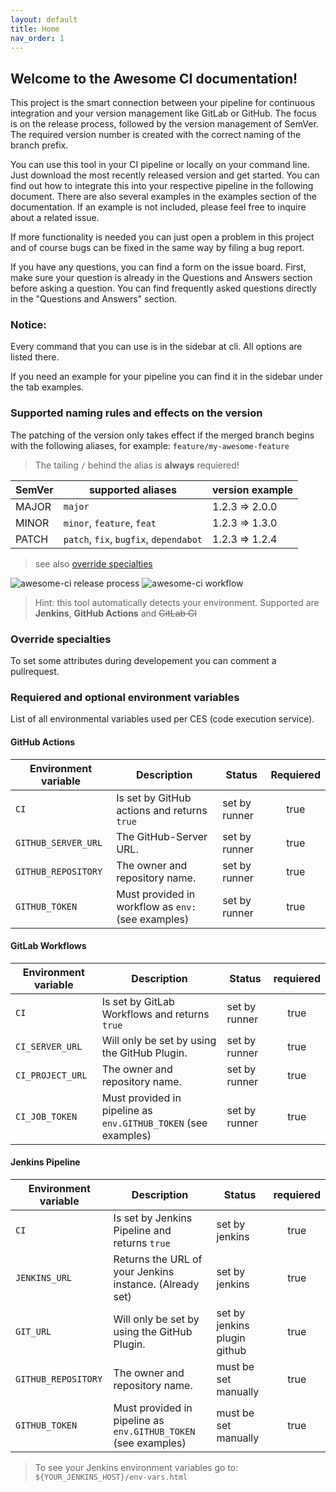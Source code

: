 ```yaml
---
layout: default
title: Home
nav_order: 1
---
```


## Welcome to the Awesome CI documentation!

This project is the smart connection between your pipeline for continuous integration and your version management like GitLab or GitHub. The focus is on the release process, followed by the version management of SemVer. The required version number is created with the correct naming of the branch prefix.

You can use this tool in your CI pipeline or locally on your command line. Just download the most recently released version and get started. You can find out how to integrate this into your respective pipeline in the following document. There are also several examples in the examples section of the documentation. If an example is not included, please feel free to inquire about a related issue.

If more functionality is needed you can just open a problem in this project and of course bugs can be fixed in the same way by filing a bug report.

If you have any questions, you can find a form on the issue board. First, make sure your question is already in the Questions and Answers section before asking a question. You can find frequently asked questions directly in the "Questions and Answers" section.

### Notice:

Every command that you can use is in the sidebar at cli. All options are listed there.

If you need an example for your pipeline you can find it in the sidebar under the tab examples.

### Supported naming rules and effects on the version

The patching of the version only takes effect if the merged branch begins with the following aliases, for example: `feature/my-awesome-feature`

> The tailing `/` behind the alias is **always** requiered!

| SemVer | supported aliases                      | version example |
| ------ | -------------------------------------- | --------------- |
| MAJOR  | `major`                                | 1.2.3 => 2.0.0  |
| MINOR  | `minor`, `feature`, `feat`             | 1.2.3 => 1.3.0  |
| PATCH  | `patch`, `fix`, `bugfix`, `dependabot` | 1.2.3 => 1.2.4  |

> see also [override specialties](#override-specialties)

![awesome-ci release process](release-process.drawio.svg "awesome-ci release process")
![awesome-ci workflow](aci-workflow.drawio.png "awesome-ci workflow")

> Hint: this tool automatically detects your environment. Supported are **Jenkins**, **GitHub Actions** and ~~GitLab CI~~

### Override specialties

To set some attributes during developement you can comment a pullrequest.

### Requiered and optional environment variables

List of all environmental variables used per CES (code execution service).

#### GitHub Actions

| Environment variable | Description                                        | Status        | Requiered |
| -------------------- | -------------------------------------------------- | ------------- | :-------: |
| `CI`                 | Is set by GitHub actions and returns `true`        | set by runner |   true    |
| `GITHUB_SERVER_URL`  | The GitHub-Server URL.                             | set by runner |   true    |
| `GITHUB_REPOSITORY`  | The owner and repository name.                     | set by runner |   true    |
| `GITHUB_TOKEN`       | Must provided in workflow as `env:` (see examples) | set by runner |   true    |

#### GitLab Workflows

| Environment variable | Description                                                    | Status        | requiered |
| -------------------- | -------------------------------------------------------------- | ------------- | :-------: |
| `CI`                 | Is set by GitLab Workflows and returns `true`                  | set by runner |   true    |
| `CI_SERVER_URL`      | Will only be set by using the GitHub Plugin.                   | set by runner |   true    |
| `CI_PROJECT_URL`     | The owner and repository name.                                 | set by runner |   true    |
| `CI_JOB_TOKEN`       | Must provided in pipeline as `env.GITHUB_TOKEN` (see examples) | set by runner |   true    |

#### Jenkins Pipeline

| Environment variable | Description                                                    | Status                       | requiered |
| -------------------- | -------------------------------------------------------------- | ---------------------------- | :-------: |
| `CI`                 | Is set by Jenkins Pipeline and returns `true`                  | set by jenkins               |   true    |
| `JENKINS_URL`        | Returns the URL of your Jenkins instance. (Already set)        | set by jenkins               |   true    |
| `GIT_URL`            | Will only be set by using the GitHub Plugin.                   | set by jenkins plugin github |   true    |
| `GITHUB_REPOSITORY`  | The owner and repository name.                                 | must be set manually         |   true    |
| `GITHUB_TOKEN`       | Must provided in pipeline as `env.GITHUB_TOKEN` (see examples) | must be set manually         |   true    |

> To see your Jenkins environment variables go to: `${YOUR_JENKINS_HOST}/env-vars.html`
